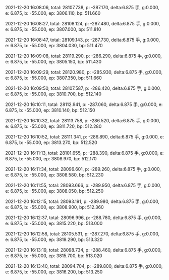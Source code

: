 2021-12-20 16:08:06, total: 28107.738, p: -287.170, delta:6.875 手, g:0.000, e: 6.875, b: -55.000, ep: 3806.110, bp: 511.660

2021-12-20 16:08:27, total: 28108.124, p: -287.480, delta:6.875 手, g:0.000, e: 6.875, b: -55.000, ep: 3807.000, bp: 511.810

2021-12-20 16:08:47, total: 28109.143, p: -287.730, delta:6.875 手, g:0.000, e: 6.875, b: -55.000, ep: 3804.030, bp: 511.470

2021-12-20 16:09:08, total: 28119.290, p: -286.290, delta:6.875 手, g:0.000, e: 6.875, b: -55.000, ep: 3805.150, bp: 511.430

2021-12-20 16:09:29, total: 28120.980, p: -285.930, delta:6.875 手, g:0.000, e: 6.875, b: -55.000, ep: 3807.350, bp: 511.660

2021-12-20 16:09:50, total: 28107.587, p: -286.420, delta:6.875 手, g:0.000, e: 6.875, b: -55.000, ep: 3810.700, bp: 512.140

2021-12-20 16:10:11, total: 28112.941, p: -287.060, delta:6.875 手, g:0.000, e: 6.875, b: -55.000, ep: 3810.140, bp: 512.150

2021-12-20 16:10:32, total: 28113.758, p: -286.520, delta:6.875 手, g:0.000, e: 6.875, b: -55.000, ep: 3811.720, bp: 512.280

2021-12-20 16:10:52, total: 28111.341, p: -286.890, delta:6.875 手, g:0.000, e: 6.875, b: -55.000, ep: 3813.270, bp: 512.520

2021-12-20 16:11:13, total: 28101.655, p: -288.390, delta:6.875 手, g:0.000, e: 6.875, b: -55.000, ep: 3808.970, bp: 512.170

2021-12-20 16:11:34, total: 28096.601, p: -289.260, delta:6.875 手, g:0.000, e: 6.875, b: -55.000, ep: 3808.580, bp: 512.230

2021-12-20 16:11:55, total: 28093.666, p: -289.950, delta:6.875 手, g:0.000, e: 6.875, b: -55.000, ep: 3808.050, bp: 512.250

2021-12-20 16:12:15, total: 28093.191, p: -289.980, delta:6.875 手, g:0.000, e: 6.875, b: -55.000, ep: 3808.900, bp: 512.360

2021-12-20 16:12:37, total: 28096.996, p: -288.780, delta:6.875 手, g:0.000, e: 6.875, b: -55.000, ep: 3815.220, bp: 513.000

2021-12-20 16:12:58, total: 28105.531, p: -287.270, delta:6.875 手, g:0.000, e: 6.875, b: -55.000, ep: 3819.290, bp: 513.320

2021-12-20 16:13:19, total: 28098.734, p: -288.460, delta:6.875 手, g:0.000, e: 6.875, b: -55.000, ep: 3815.700, bp: 513.020

2021-12-20 16:13:40, total: 28094.704, p: -289.800, delta:6.875 手, g:0.000, e: 6.875, b: -55.000, ep: 3816.200, bp: 513.250